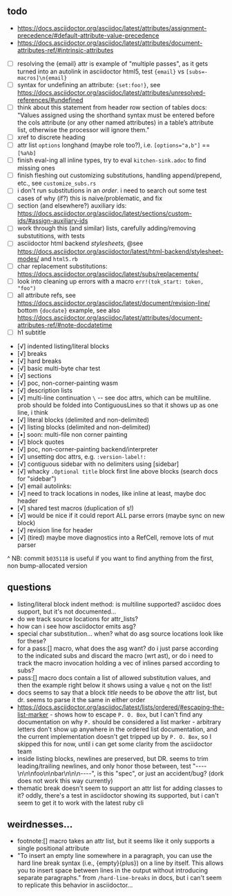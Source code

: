 ## todo

- https://docs.asciidoctor.org/asciidoc/latest/attributes/assignment-precedence/#default-attribute-value-precedence
- https://docs.asciidoctor.org/asciidoc/latest/attributes/document-attributes-ref/#intrinsic-attributes

- [ ] resolving the {email} attr is example of "multiple passes", as it gets turned into
      an autolink in asciidoctor html5, test `{email}` vs `[subs=-macros]\n{email}`
- [ ] syntax for undefining an attribute: `{set:foo!}`, see
      https://docs.asciidoctor.org/asciidoc/latest/attributes/unresolved-references/#undefined
- [ ] think about this statement from header row section of tables docs: "Values assigned
      using the shorthand syntax must be entered before the cols attribute (or any other
      named attributes) in a table’s attribute list, otherwise the processor will ignore
      them."
- [ ] xref to discrete heading
- [ ] attr list `options` longhand (maybe role too?), i.e. `[options="a,b"]` == `[%a%b]`
- [ ] finish eval-ing all inline types, try to eval `kitchen-sink.adoc` to find missing
      ones
- [ ] finish fleshing out customizing substitutions, handling append/prepend, etc., see
      `customize_subs.rs`
- [ ] i don't run substitutions in an _order_. i need to search out some test cases of why
      (if?) this is naive/problematic, and fix
- [ ] section (and elsewhere?) auxiliary ids:
      https://docs.asciidoctor.org/asciidoc/latest/sections/custom-ids/#assign-auxiliary-ids
- [ ] work through this (and similar) lists, carefully adding/removing substutitions, with
      tests
- [ ] asciidoctor html backend _stylesheets,_ @see
      https://docs.asciidoctor.org/asciidoctor/latest/html-backend/stylesheet-modes/ and
      `html5.rb`
- [ ] char replacement substitutions:
      https://docs.asciidoctor.org/asciidoc/latest/subs/replacements/
- [ ] look into cleaning up errors with a macro `err!(tok_start: token, "foo")`
- [ ] all attribute refs, see
      https://docs.asciidoctor.org/asciidoc/latest/document/revision-line/ bottom
      `{docdate}` example, see also
      https://docs.asciidoctor.org/asciidoc/latest/attributes/document-attributes-ref/#note-docdatetime
- [ ] h1 subtitle
- [√] indented listing/literal blocks
- [√] breaks
- [√] hard breaks
- [√] basic multi-byte char test
- [√] sections
- [√] poc, non-corner-painting wasm
- [√] description lists
- [√] multi-line continuation `\` -- see doc attrs, which can be multiline. prob should be
  folded into ContiguousLines so that it shows up as one line, i think
- [√] literal blocks (delimited and non-delimited)
- [√] listing blocks (delimited and non-delimited)
- [•] soon: multi-file non corner painting
- [√] block quotes
- [√] poc, non-corner-painting backend/interpreter
- [√] unsetting doc attrs, e.g. `:version-label!:`
- [√] contiguous sidebar with no delimiters using [sidebar]
- [√] whacky `.Optional title` block first line above blocks (search docs for "sidebar")
- [√] email autolinks:
- [√] need to track locations in nodes, like inline at least, maybe doc header
- [√] shared test macros (duplication of s!)
- [√] would be nice if it could report ALL parse errors (maybe sync on new block)
- [√] revision line for header
- [√] (tired) maybe move diagnostics into a RefCell, remove lots of mut parser

^ NB: commit `b035118` is useful if you want to find anything from the first, non
bump-allocated version

## questions

- listing/literal block indent method: is multiline supported? asciidoc does support, but
  it's not documented...
- do we track source locations for attr_lists?
- how can i see how asciidoctor emits asg?
- special char substitution... when? what do asg source locations look like for these?
- for a pass:[] macro, what does the asg want? do i just parse according to the indicated
  subs and discard the macro (wrt ast), or do i need to track the macro invocation holding
  a vec of inlines parsed according to subs?
- pass:[] macro docs contain a list of allowed substitution values, and then the example
  right below it shows using a value `q` not on the list!
- docs seems to say that a block _title_ needs to be _above_ the attr list, but dr. seems
  to parse it the same in either order
- https://docs.asciidoctor.org/asciidoc/latest/lists/ordered/#escaping-the-list-marker -
  shows how to escape `P. O. Box`, but I can't find any documentation on why `P.` should
  be considered a list marker - arbitrary letters don't show up anywhere in the ordered
  list documentation, and the current implementation doesn't get tripped up by
  `P. O. Box`, so I skipped this for now, until i can get some clarity from the
  asciidoctor team
- inside listing blocks, newlines are preserved, but DR. seems to trim leading/trailing
  newlines, and only honor those between, test "----\n\n\nfoo\n\nbar\n\n\n----", is this
  "spec", or just an accident/bug? (dork does not work this way currently)
- thematic break doesn't seem to support an attr list for adding classes to it? oddly,
  there's a test in asciidoctor showing its supported, but i can't seem to get it to work
  with the latest ruby cli

## weirdnesses...

- footnote:[] macro takes an attr list, but it seems like it only supports a single
  positional attribute
- "To insert an empty line somewhere in a paragraph, you can use the hard line break
  syntax (i.e., {empty}{plus}) on a line by itself. This allows you to insert space
  between lines in the output without introducing separate paragraphs." from
  `/hard-line-breaks` in docs, but i can't seem to replicate this behavior in
  asciidoctor...
